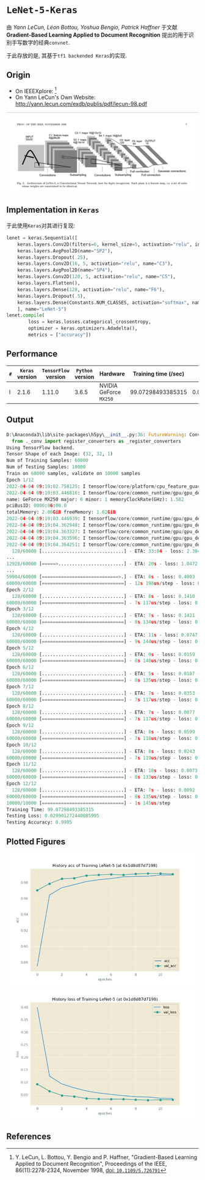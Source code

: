 # `LeNet-5-Keras`

由 *Yann LeCun, Léon Bottou, Yoshua Bengio, Patrick Haffner* 于文献 **Gradient-Based Learning Applied to Document Recognition** 提出的用于识别手写数字的经典`convnet`.

于此存放的是, 其基于`tf1 backended Keras`的实现.

## Origin

* On IEEEXplore: [^1]
* On Yann LeCun's Own Website: <http://yann.lecun.com/exdb/publis/pdf/lecun-98.pdf>

![](assets/LeNet-5.jpeg)

## Implementation in `Keras`

于此使用`Keras`对其进行复现:

```py Python
lenet = keras.Sequential([
    keras.layers.Conv2D(filters=6, kernel_size=5, activation="relu", input_shape=Constants.INPUT_SHAPE, name="C1"),
    keras.layers.AvgPool2D(name="SP2"),
    keras.layers.Dropout(.25),
    keras.layers.Conv2D(16, 5, activation="relu", name="C3"),
    keras.layers.AvgPool2D(name="SP4"),
    keras.layers.Conv2D(120, 5, activation="relu", name="C5"),
    keras.layers.Flatten(),
    keras.layers.Dense(128, activation="relu", name="F6"),
    keras.layers.Dropout(.5),
    keras.layers.Dense(Constants.NUM_CLASSES, activation="softmax", name="Output"),
    ], name="LeNet-5")
lenet.compile(
        loss = keras.losses.categorical_crossentropy,
        optimizer = keras.optimizers.Adadelta(),
        metrics = ["accuracy"])
```

## Performance

| `#` | `Keras` version | `TensorFlow` version | `Python` version | Hardware | Training time (/sec) | Testing Loss | Testing Acc |
|-----|-----------------|----------------------|------------------|----------|----------------------|--------------|-------------|
| I | 2.1.6 | 1.11.0 | 3.6.5 | NVIDIA GeForce `MX250` | 99.07298493385315 | 0.029901272440085995 | 0.9905 |

## Output

```py
D:\Anaconda3\lib\site-packages\h5py\__init__.py:36: FutureWarning: Conversion of the second argument of issubdtype from `float` to `np.floating` is deprecated. In future, it will be treated as `np.float64 == np.dtype(float).type`.
  from ._conv import register_converters as _register_converters
Using TensorFlow backend.
Tensor Shape of each Image: (32, 32, 1)
Num of Training Samples: 60000
Num of Testing Samples: 10000
Train on 60000 samples, validate on 10000 samples
Epoch 1/12
2022-04-04 09:19:02.758125: I tensorflow/core/platform/cpu_feature_guard.cc:141] Your CPU supports instructions that this TensorFlow binary was not compiled to use: AVX AVX2
2022-04-04 09:19:03.446816: I tensorflow/core/common_runtime/gpu/gpu_device.cc:1411] Found device 0 with properties:
name: GeForce MX250 major: 6 minor: 1 memoryClockRate(GHz): 1.582
pciBusID: 0000:06:00.0
totalMemory: 2.00GiB freeMemory: 1.62GiB
2022-04-04 09:19:03.446939: I tensorflow/core/common_runtime/gpu/gpu_device.cc:1490] Adding visible gpu devices: 0
2022-04-04 09:19:04.362948: I tensorflow/core/common_runtime/gpu/gpu_device.cc:971] Device interconnect StreamExecutor with strength 1 edge matrix:
2022-04-04 09:19:04.363327: I tensorflow/core/common_runtime/gpu/gpu_device.cc:977]      0
2022-04-04 09:19:04.363596: I tensorflow/core/common_runtime/gpu/gpu_device.cc:990] 0:   N
2022-04-04 09:19:04.364251: I tensorflow/core/common_runtime/gpu/gpu_device.cc:1103] Created TensorFlow device (/job:localhost/replica:0/task:0/device:GPU:0 with 1370 MB memory) -> physical GPU (device: 0, name: GeForce MX250, pci bus id: 0000:06:00.0, compute capability: 6.1)
  128/60000 [..............................] - ETA: 33:04 - loss: 2.3040 - a
...
12928/60000 [=====>........................] - ETA: 20s - loss: 1.0472 - acc
...
59904/60000 [============================>.] - ETA: 0s - loss: 0.4003 - acc:
60000/60000 [==============================] - 12s 198us/step - loss: 0.4000 - acc: 0.8751 - val_loss: 0.0919 - val_acc: 0.9701
Epoch 2/12
  128/60000 [..............................] - ETA: 8s - loss: 0.1410 - acc:
60000/60000 [==============================] - 7s 117us/step - loss: 0.1239 - acc: 0.9642 - val_loss: 0.0640 - val_acc: 0.9784
Epoch 3/12
  128/60000 [..............................] - ETA: 7s - loss: 0.1421 - acc:
60000/60000 [==============================] - 8s 134us/step - loss: 0.0928 - acc: 0.9733 - val_loss: 0.0469 - val_acc: 0.9845
Epoch 4/12
  128/60000 [..............................] - ETA: 11s - loss: 0.0747 - acc
60000/60000 [==============================] - 9s 144us/step - loss: 0.0772 - acc: 0.9772 - val_loss: 0.0428 - val_acc: 0.9853
Epoch 5/12
  128/60000 [..............................] - ETA: 9s - loss: 0.0159 - acc:
60000/60000 [==============================] - 8s 140us/step - loss: 0.0647 - acc: 0.9811 - val_loss: 0.0348 - val_acc: 0.9886
Epoch 6/12
  128/60000 [..............................] - ETA: 5s - loss: 0.0187 - acc:
60000/60000 [==============================] - 8s 135us/step - loss: 0.0565 - acc: 0.9834 - val_loss: 0.0326 - val_acc: 0.9895
Epoch 7/12
  128/60000 [..............................] - ETA: 7s - loss: 0.0353 - acc:
60000/60000 [==============================] - 7s 117us/step - loss: 0.0508 - acc: 0.9848 - val_loss: 0.0321 - val_acc: 0.9900
Epoch 8/12
  128/60000 [..............................] - ETA: 7s - loss: 0.0077 - acc:
60000/60000 [==============================] - 7s 117us/step - loss: 0.0459 - acc: 0.9870 - val_loss: 0.0319 - val_acc: 0.9894
Epoch 9/12
  128/60000 [..............................] - ETA: 8s - loss: 0.0599 - acc:
60000/60000 [==============================] - 7s 118us/step - loss: 0.0418 - acc: 0.9875 - val_loss: 0.0297 - val_acc: 0.9906
Epoch 10/12
  128/60000 [..............................] - ETA: 8s - loss: 0.0243 - acc:
60000/60000 [==============================] - 7s 119us/step - loss: 0.0404 - acc: 0.9878 - val_loss: 0.0278 - val_acc: 0.9912
Epoch 11/12
  128/60000 [..............................] - ETA: 10s - loss: 0.0073 - acc
60000/60000 [==============================] - 8s 133us/step - loss: 0.0357 - acc: 0.9893 - val_loss: 0.0295 - val_acc: 0.9912
Epoch 12/12
  128/60000 [..............................] - ETA: 7s - loss: 0.0092 - acc:
60000/60000 [==============================] - 8s 135us/step - loss: 0.0353 - acc: 0.9893 - val_loss: 0.0299 - val_acc: 0.9905
10000/10000 [==============================] - 1s 145us/step
Training Time: 99.07298493385315
Testing Loss: 0.029901272440085995
Testing Accuracy: 0.9905
```

## Plotted Figures

![](logs-lenet/LeNet-5-acc.1649035239.3396833.jpeg)![](logs-lenet/LeNet-5-loss.1649035239.607451.jpeg)

## References

[^1]: Y. LeCun, L. Bottou, Y. Bengio and P. Haffner, "Gradient-Based Learning Applied to Document Recognition", Proceedings of the IEEE, 86(11):2278-2324, November 1998, [doi: `10.1109/5.726791`](https://ieeexplore.ieee.org/document/726791)
